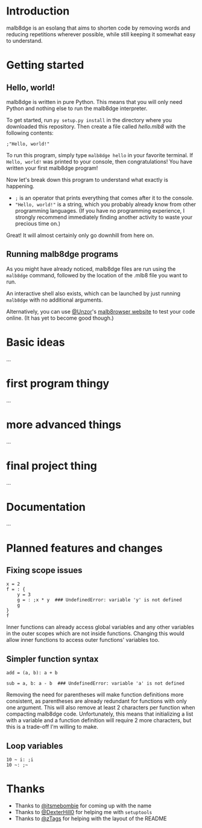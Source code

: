 # Introduction
malb8dge is an esolang that aims to shorten code by removing words and reducing repetitions wherever possible, while still keeping it somewhat easy to understand.

# Getting started
## Hello, world!
malb8dge is written in pure Python. This means that you will only need Python and nothing else to run the malb8dge interpreter.

To get started, run `py setup.py install` in the directory where you downloaded this repository.
Then create a file called *hello.mlb8* with the following contents:
```
;"Hello, world!"
```

To run this program, simply type `malb8dge hello` in your favorite terminal.
If `Hello, world!` was printed to your console, then congratulations! You have written your first malb8dge program!

Now let's break down this program to understand what exactly is happening.

* `;` is an operator that prints everything that comes after it to the console.
* `"Hello, world!"` is a string, which you probably already know from other programming languages.
(If you have no programming experience, I strongly recommend immediately finding another activity to waste your precious time on.)

Great! It will almost certainly only go downhill from here on.

## Running malb8dge programs
As you might have already noticed, malb8dge files are run using the `malb8dge` command, followed by the location of the .mlb8 file you want to run.

An interactive shell also exists, which can be launched by just running `malb8dge` with no additional arguments.

Alternatively, you can use [@Unzor](https://github.com/Unzor)'s [malb8rowser website](https://malb8dge.seven7four4.repl.co) to test your code online. (It has yet to become good though.)

# Basic ideas
...

# first program thingy
...

# more advanced things
...

# final project thing
...

# Documentation
...

# Planned features and changes
## Fixing scope issues
```
x = 2
f = : {
    y = 3
    g = : ;x * y  ### UndefinedError: variable 'y' is not defined
    g
}
f
```
Inner functions can already access global variables and any other variables in the outer scopes which are not inside functions.
Changing this would allow inner functions to access outer functions' variables too.

## Simpler function syntax
```
add = (a, b): a + b

sub = a, b: a - b  ### UndefinedError: variable 'a' is not defined
```
Removing the need for parentheses will make function definitions more consistent, as parentheses are already redundant for functions with only one argument.
This will also remove at least 2 characters per function when compacting malb8dge code.
Unfortunately, this means that initializing a list with a variable and a function definition will require 2 more characters, but this is a trade-off I'm willing to make.

## Loop variables
```
10 ~ i: ;i
10 ~: ;~
```

# Thanks
* Thanks to [@itsmebombie](https://github.com/itsmebombie) for coming up with the name
* Thanks to [@DexterHill0](https://github.com/DexterHill0) for helping me with `setuptools`
* Thanks to [@zTags](https://github.com/zTags) for helping with the layout of the README
